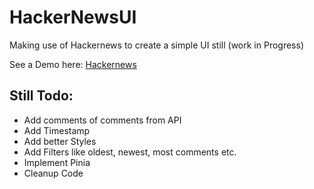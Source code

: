 # HackerNewsUI

Making use of Hackernews to create a simple UI still (work in Progress)

See a Demo here: [Hackernews](https://shn.surge.sh/)

## Still Todo:

 - Add comments of comments from API
 - Add Timestamp
 - Add better Styles
 - Add Filters like oldest, newest, most comments etc.
 - Implement Pinia
 - Cleanup Code

